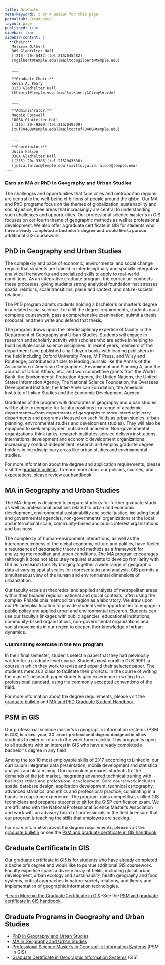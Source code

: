 ```yaml
---
title: Graduate
meta-keywords: 3 or 4 unique for this page
permalink: /graduate/
layout: page
published: true
sidebar: true
sidebar-content: |
  **Chair:**  
   Melissa Gilbert  
   309 Gladfelter Hall  
   [(215) 204-5482](tel:2152045482)  
   [mgilbert@temple.edu](mailto:mgilbert@temple.edu)  
   
   ___
   
   **Graduate Chair:**  
   Kevin A. Henry  
   313B Gladfelter Hall    
   [khenry1@temple.edu](mailto:khenry1@temple.edu)  
   
   ___

   **Administrator:**  
   Maggie Cogswell  
   1008A Gladfelter Hall    
   [(215) 204-9209](tel:2152049209)   
   [tuf70408@temple.edu](mailto:tuf70408@temple.edu)   
   
   ___

   **Coordinator:**  
   Julia Falcon  
   338A Gladfelter Hall    
   [(215) 204-3386](tel:2152043386)   
   [julia.falcon@temple.edu](mailto:julia.falcon@temple.edu)
---
```


### Earn an MA or PhD in Geography and Urban Studies
The challenges and opportunities that face cities and metropolitan regions are central to the well-being of billions of people around the globe. Our MA and PhD programs focus on the themes of globalization, sustainability and social justice, three areas that increasingly are central to understanding such challenges and opportunities. Our professional science master's in GIS focuses on our fourth theme of geographic methods as well as professional development. We also offer a graduate certificate in GIS for students who have already completed a bachelor’s degree and would like to pursue additional GIS coursework.

## PhD in Geography and Urban Studies
The complexity and pace of economic, environmental and social change require that students are trained in interdisciplinary and spatially integrative analytical frameworks and specialized skills to apply to real-world conditions. As an integrative graduate program, the curriculum connects these processes, giving students strong analytical foundation that stresses spatial relations, scale transitions, place and context, and nature-societal relations.

The PhD program admits students holding a bachelor's or master's degree in a related social science. To fulfill the degree requirements, students must complete coursework, pass a comprehensive examination, submit a thesis proposal, and then write and defend that thesis. 

The program draws upon the interdisciplinary expertise of faculty in the Department of Geography and Urban Studies. Students will engage in research and scholarly activity with scholars who are active in helping to build multiple social science disciplines. In recent years, members of the department have published a half dozen books with leading publishers in the field including Oxford University Press, MIT Press, and Wiley and Routledge; contributed articles to leading journals like the Annals of the Association of American Geographers, Environment and Planning A, and the Journal of Urban Affairs, etc., and won competitive grants from the World Bank, the Environmental Protection Agency, the United Nations, the United States Information Agency, The National Science Foundation, the Overseas Development Institute, the Inter-American Foundation, the American Institute of Indian Studies and the Economic Development Agency.

Graduates of the program with doctorates in geography and urban studies will be able to compete for faculty positions in a range of academic departments—from departments of geography to more interdisciplinary departments and programs (focused on such fields as urban studies, urban planning, environmental studies and development studies). They will also be equipped to seek employment outside of academe. Non-governmental organizations, think tanks, research institutes, service delivery institutions, international development and economic development organizations increasingly conduct independent research and employ graduate degree holders in interdisciplinary areas like urban studies and environmental studies.

For more information about the degree and application requirements, please visit the [graduate bulletin](http://bulletin.temple.edu/graduate/scd/cla/geography-urban-studies-phd/). To learn more about our policies, courses, and expectations, please review our [handbook](https://liberalarts.temple.edu/sites/liberalarts/files/GUSgraduatehandbook2017-2018.pdf).

## MA in Geography and Urban Studies

The MA degree is designed to prepare students for further graduate study as well as professional positions related to urban and economic development, environmental sustainability and social justice, including local and governmental agencies, non-governmental organizations at the local and international scale, community-based and public interest organizations and business.

The complexity of human-environment interactions, as well as the interconnectedness of the global economy, culture and politics, have fueled a resurgence of geographic theory and methods as a framework for analyzing metropolitan and urban conditions. The MA program encourages (although it does not absolutely require) students to develop familiarity with GIS as a research tool. By bringing together a wide range of geographic data at varying spatial scales for representation and analysis, GIS permits a simultaneous view of the human and environmental dimensions of urbanization.

Our faculty excels at theoretical and applied analysis of metropolitan areas within their broader regional, national and global contexts, often using the complex Philadelphia metropolitan region as a laboratory. We draw upon our Philadelphia location to provide students with opportunities to engage in public policy and applied urban and environmental research. Students can use our faculty’s linkages with public agencies, educational institutions, community-based organizations, non-governmental organizations and social movements in our region to deepen their knowledge of urban dynamics.

### Culminating exercise in the MA program

In their final semester, students select a paper that they had previously written for a graduate level course. Students must enroll in GUS 9991, a course in which they work to revise and expand their selected paper. The students meet as a class to facilitate their projects. In the course of writing the master's research paper students gain experience in writing to a professional standard, using the commonly accepted conventions of the field.

For more information about the degree requirements, please visit the [graduate bulletin](http://bulletin.temple.edu/graduate/scd/cla/geography-urban-studies-ma/) and [MA and PhD Graduate Student Handbook](https://liberalarts.temple.edu/sites/liberalarts/files/GUSgraduatehandbook2017-2018.pdf).

## PSM in GIS

Our professional science master’s in geographic information systems (PSM in GIS) is a one-year, 30-credit professional degree designed to allow students to enter or return to the work force quickly. This program is open to all students with an interest in GIS who have already completed a bachelor's degree in any field.

Among the top 10 most employable skills of 2017 according to LinkedIn, our curriculum integrates data presentation, mobile development and statistical analysis and data mining. Our curriculum prepares students for the demands of the job market, integrating advanced technical training with business ethics and professional development. Core coursework includes spatial database design, application development, technical cartography, advanced statistics, and ethics and professional practice, culminating in a hands-on capstone experience. The program trains competitive, skilled GIS technicians and prepares students to sit for the GISP certification exam. We are affiliated with the National Professional Science Master’s Association and work with an advisory board of professionals in the field to ensure that our program is teaching the skills that employers are seeking.

For more information about the degree requirements, please visit the [graduate bulletin](http://bulletin.temple.edu/graduate/scd/cla/geographic-information-systems-psm/) or see the [PSM and graduate certificate in GIS handbook](http://www.cla.temple.edu/gus/files/2014/10/Handbook-for-PSM-and-Certificate-in-GIS-2016-2017.pdf).

## Graduate Certificate in GIS

Our graduate certificate in GIS is for students who have already completed a bachelor’s degree and would like to pursue additional GIS coursework. Faculty expertise spans a diverse array of fields, including global urban development, urban ecology and sustainability, health geography and food systems, critical approaches to nature-society relations, and theory and implementation of geographic information technologies. 

-[Learn More on the Graduate Certificate in GIS](http://bulletin.temple.edu/graduate/scd/cla/geographic-information-systems-certificate/)
-See the [PSM and graduate certificate in GIS handbook](http://www.cla.temple.edu/gus/files/2014/10/Handbook-for-PSM-and-Certificate-in-GIS-2016-2017.pdf).

## Graduate Programs in Geography and Urban Studies

- [PhD in Geography and Urban Studies](#phd-in-geography-and-urban-studies)
- [MA in Geography and Urban Studies](#ma-in-geography-and-urban-studies)
- [Professional Science Master’s in Geographic Information Systems](#psm-in-gis) (PSM in GIS)
- [Graduate Certificate in Geographic Information Systems](#graduate-certificate-in-gis) (GIS)
